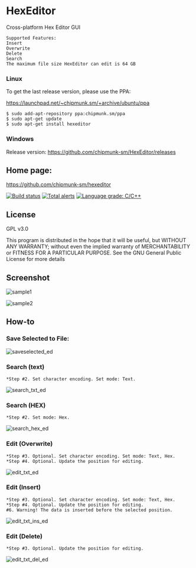 # HexEditor
Cross-platform Hex Editor GUI
```
Supported Features:
Insert
Overwrite
Delete
Search
The maximum file size HexEditor can edit is 64 GB
```
### Linux
To get the last release version, please use the PPA:

https://launchpad.net/~chipmunk.sm/+archive/ubuntu/ppa

```
$ sudo add-apt-repository ppa:chipmunk.sm/ppa
$ sudo apt-get update
$ sudo apt-get install hexeditor
```
### Windows
Release version: https://github.com/chipmunk-sm/HexEditor/releases

## Home page:

https://github.com/chipmunk-sm/hexeditor

[![Build status](https://ci.appveyor.com/api/projects/status/ig500t2beurjfivx?svg=true)](https://ci.appveyor.com/project/chipmunk-sm/hexeditor)
[![Total alerts](https://img.shields.io/lgtm/alerts/g/chipmunk-sm/HexEditor.svg?logo=lgtm&logoWidth=18)](https://lgtm.com/projects/g/chipmunk-sm/HexEditor/alerts/)
[![Language grade: C/C++](https://img.shields.io/lgtm/grade/cpp/g/chipmunk-sm/HexEditor.svg?logo=lgtm&logoWidth=18)](https://lgtm.com/projects/g/chipmunk-sm/HexEditor/context:cpp)

## License
GPL v3.0

This program is distributed in the hope that it will be useful,
but WITHOUT ANY WARRANTY; without even the implied warranty of
MERCHANTABILITY or FITNESS FOR A PARTICULAR PURPOSE.  See the
GNU General Public License for more details

## Screenshot
![sample1](https://user-images.githubusercontent.com/29524958/42383939-651f2108-8141-11e8-820f-7420aad16661.png)

![sample2](https://user-images.githubusercontent.com/29524958/42384098-c5debd0a-8141-11e8-9197-244e4236e4c0.png)


## How-to

### Save Selected to File:
![saveselected_ed](https://user-images.githubusercontent.com/29524958/42350919-3dfbfd20-80bb-11e8-949c-3a01c7a885dc.png)

### Search (text)
```
*Step #2. Set character encoding. Set mode: Text.
```
![search_txt_ed](https://user-images.githubusercontent.com/29524958/42353553-d6bb5700-80c9-11e8-80cb-fff05a09ca0a.png)

### Search (HEX) 
```
*Step #2. Set mode: Hex.
```
![search_hex_ed](https://user-images.githubusercontent.com/29524958/42383452-ee8458b6-813f-11e8-9c73-1b59b0435246.png)

### Edit (Overwrite)
```
*Step #3. Optional. Set character encoding. Set mode: Text, Hex.
*Step #4. Optional. Update the position for editing.
```
![edit_txt_ed](https://user-images.githubusercontent.com/29524958/42349585-e9027718-80b5-11e8-9228-d721ec9169e4.png)

### Edit (Insert)
```
*Step #3. Optional. Set character encoding. Set mode: Text, Hex.
*Step #4. Optional. Update the position for editing.
#6. Warning! The data is inserted before the selected position.
```
![edit_txt_ins_ed](https://user-images.githubusercontent.com/29524958/42350175-01b85a6e-80b8-11e8-9e86-9ee4152f7e45.png)

### Edit (Delete)
```
*Step #3. Optional. Update the position for editing.
```
![edit_txt_del_ed](https://user-images.githubusercontent.com/29524958/42350564-b441ca0c-80b9-11e8-8e1f-19e1bea4dafd.png)


